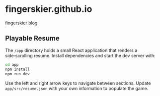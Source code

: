 # fingerskier.github.io

[fingerskier blog](https://fingerskier.github.io)

## Playable Resume

The `/app` directory holds a small React application that renders a side‑scrolling resume.
Install dependencies and start the dev server with:

```bash
cd app
npm install
npm run dev
```

Use the left and right arrow keys to navigate between sections. Update `app/src/resume.json` with your own information to populate the game.
